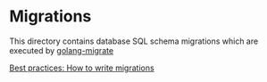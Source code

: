 # Migrations

This directory contains database SQL schema migrations
which are executed by [golang-migrate](https://github.com/golang-migrate/migrate)

[Best practices: How to write migrations](https://github.com/golang-migrate/migrate/blob/master/MIGRATIONS.md)
